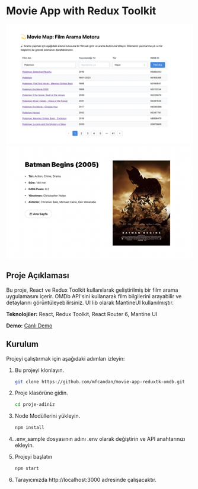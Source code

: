 # Movie App with Redux Toolkit

![Ekran Görüntüsü 1](ss1.png)
![Ekran Görüntüsü 2](ss2.png)

## Proje Açıklaması

Bu proje, React ve Redux Toolkit kullanılarak geliştirilmiş bir film arama uygulamasını içerir. OMDb API'sini kullanarak film bilgilerini arayabilir ve detaylarını görüntüleyebilirsiniz. UI lib olarak MantineUI kullanılmıştır.

**Teknolojiler:** React, Redux Toolkit, React Router 6, Mantine UI

**Demo:** [Canlı Demo](https://movie-app-reduxtk-omdb.vercel.app/)

## Kurulum

Projeyi çalıştırmak için aşağıdaki adımları izleyin:

1. Bu projeyi klonlayın.
   ```bash
   git clone https://github.com/mfcandan/movie-app-reduxtk-omdb.git

2. Proje klasörüne gidin.
    ```bash
    cd proje-adiniz

3. Node Modüllerini yükleyin.
    ```bash
    npm install

4. .env_sample dosyasının adını .env olarak değiştirin ve API anahtarınızı ekleyin.

5. Projeyi başlatın
    ```bash
    npm start

6. Tarayıcınızda http://localhost:3000 adresinde çalışacaktır.
